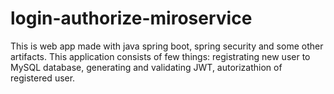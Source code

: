 # login-authorize-miroservice
This is web app made with java spring boot, spring security and some other artifacts. This application consists of few things: registrating new user to MySQL database, generating and validating JWT, autorizathion of registered user. 
